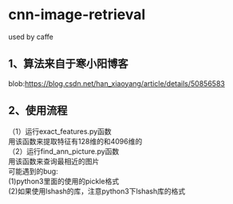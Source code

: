# cnn-image-retrieval
used by caffe 
## 1、算法来自于寒小阳博客  
blob:https://blog.csdn.net/han_xiaoyang/article/details/50856583 
## 2、使用流程
（1）运行exact_features.py函数  
用该函数来提取特征有128维的和4096维的  
（2）运行find_ann_picture.py函数  
用该函数来查询最相近的图片  
可能遇到的bug:  
(1)python3里面的使用的pickle格式  
(2)如果使用lshash的库，注意python3下lshash库的格式
